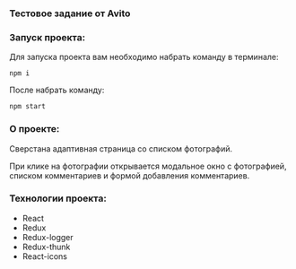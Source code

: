 ### Тестовое задание от Avito

### Запуск проекта:

Для запуска проекта вам необходимо набрать команду в терминале:

`npm i`

После набрать команду:

`npm start`

### О проекте:

Cверстана адаптивная страница со списком фотографий.​

При клике на фотографии открывается модальное окно с фотографией, списком комментариев и формой добавления комментариев.​

### Технологии проекта:

- React
- Redux
- Redux-logger
- Redux-thunk
- React-icons
